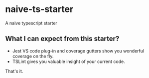 # naive-ts-starter

A naive typescript starter

## What I can expect from this starter?

* Jest VS code plug-in and coverage gutters show you wonderful coverage on the fly.
* TSLint gives you valuable insight of your current code.

That's it.
